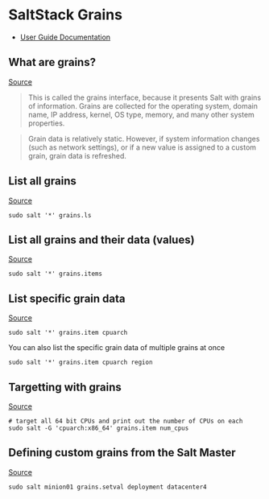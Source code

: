 # SaltStack Grains
- [User Guide Documentation](https://docs.saltproject.io/salt/user-guide/en/latest/)

## What are grains?
[Source](https://docs.saltproject.io/salt/user-guide/en/latest/topics/grains.html)
> This is called the grains interface, because it presents Salt with grains of information. Grains are collected for the operating system, domain name, IP address, kernel, OS type, memory, and many other system properties.

> Grain data is relatively static. However, if system information changes (such as network settings), or if a new value is assigned to a custom grain, grain data is refreshed.

## List all grains
[Source](https://docs.saltproject.io/salt/user-guide/en/latest/topics/grains.html#listing-grains)
```
sudo salt '*' grains.ls
```

## List all grains and their data (values)
[Source](https://docs.saltproject.io/salt/user-guide/en/latest/topics/grains.html#listing-grains)
```
sudo salt '*' grains.items
```

## List specific grain data
[Source](https://docs.saltproject.io/salt/user-guide/en/latest/topics/grains.html#targeting-with-grains)
```
sudo salt '*' grains.item cpuarch
```
You can also list the specific grain data of multiple grains at once
```
sudo salt '*' grains.item cpuarch region
```

## Targetting with grains
[Source](https://docs.saltproject.io/salt/user-guide/en/latest/topics/grains.html#targeting-with-grains)
```
# target all 64 bit CPUs and print out the number of CPUs on each
sudo salt -G 'cpuarch:x86_64' grains.item num_cpus
```

## Defining custom grains from the Salt Master
[Source](https://docs.saltproject.io/salt/user-guide/en/latest/topics/grains.html#defining-custom-grains)
```
sudo salt minion01 grains.setval deployment datacenter4
```
